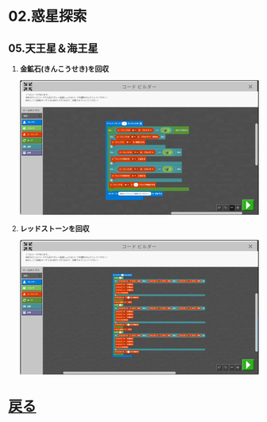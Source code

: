 # 02.惑星探索

## 05.天王星＆海王星

1. **金鉱石(きんこうせき)を回収**

	![01_金鉱石を回収](01_金鉱石を回収.png "01_金鉱石を回収")

1. **レッドストーンを回収**

	![02_レッドストーンを回収](02_レッドストーンを回収.png "02_レッドストーンを回収")

# [戻る](../block02.html)